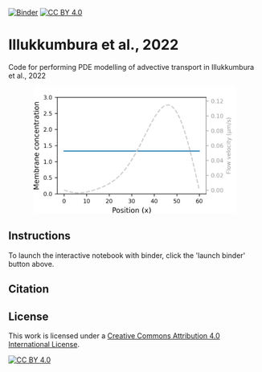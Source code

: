 [![Binder](https://mybinder.org/badge_logo.svg)](https://mybinder.org/v2/gh/tsmbland/Illukkumbura_et_al/HEAD?filepath=%2Fscripts/notebook.ipynb)
[![CC BY 4.0][cc-by-shield]][cc-by]

# Illukkumbura et al., 2022

Code for performing PDE modelling of advective transport in Illukkumbura et al., 2022

<p align="center">
    <img src="scripts/animation.gif" width="80%" height="80%"/>
</p>

## Instructions

To launch the interactive notebook with binder, click the 'launch binder' button above.

## Citation

## License

This work is licensed under a
[Creative Commons Attribution 4.0 International License][cc-by].

[![CC BY 4.0][cc-by-image]][cc-by]

[cc-by]: http://creativecommons.org/licenses/by/4.0/
[cc-by-image]: https://i.creativecommons.org/l/by/4.0/88x31.png
[cc-by-shield]: https://img.shields.io/badge/License-CC%20BY%204.0-lightgrey.svg
